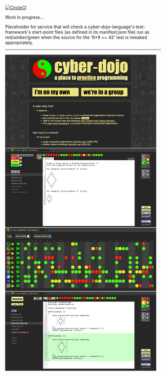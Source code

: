 
[![CircleCI](https://circleci.com/gh/cyber-dojo-languages/image_hiker.svg?style=svg)](https://circleci.com/gh/cyber-dojo-languages/image_hiker)

Work in progress...

Placeholder for service that will check a cyber-dojo-language's test-framework's
start-point files (as defined in its manifest.json file) run as red/amber/green
when the source for the '6*9 == 42' test is tweaked appropriately.

- - - -

![cyber-dojo.org home page](https://github.com/cyber-dojo/cyber-dojo/blob/master/shared/home_page_snapshot.png)
